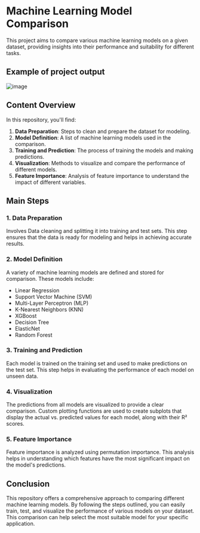 # Machine Learning Model Comparison

This project aims to compare various machine learning models on a given dataset, providing insights into their performance and suitability for different tasks.

## Example of project output  
![image](https://github.com/user-attachments/assets/d922f9c0-bb89-48a5-97e1-5fd5af294477)

## Content Overview

In this repository, you'll find:

1. **Data Preparation**: Steps to clean and prepare the dataset for modeling.
2. **Model Definition**: A list of machine learning models used in the comparison.
3. **Training and Prediction**: The process of training the models and making predictions.
4. **Visualization**: Methods to visualize and compare the performance of different models.
5. **Feature Importance**: Analysis of feature importance to understand the impact of different variables.

## Main Steps

### 1. Data Preparation

Involves Data cleaning and splitting it into training and test sets. This step ensures that the data is ready for modeling and helps in achieving accurate results.

### 2. Model Definition

A variety of machine learning models are defined and stored for comparison. These models include:

- Linear Regression
- Support Vector Machine (SVM)
- Multi-Layer Perceptron (MLP)
- K-Nearest Neighbors (KNN)
- XGBoost
- Decision Tree
- ElasticNet
- Random Forest

### 3. Training and Prediction

Each model is trained on the training set and used to make predictions on the test set. This step helps in evaluating the performance of each model on unseen data.

### 4. Visualization

The predictions from all models are visualized to provide a clear comparison. Custom plotting functions are used to create subplots that display the actual vs. predicted values for each model, along with their R² scores.

### 5. Feature Importance

Feature importance is analyzed using permutation importance. This analysis helps in understanding which features have the most significant impact on the model's predictions.

## Conclusion

This repository offers a comprehensive approach to comparing different machine learning models. By following the steps outlined, you can easily train, test, and visualize the performance of various models on your dataset. This comparison can help select the most suitable model for your specific application.




